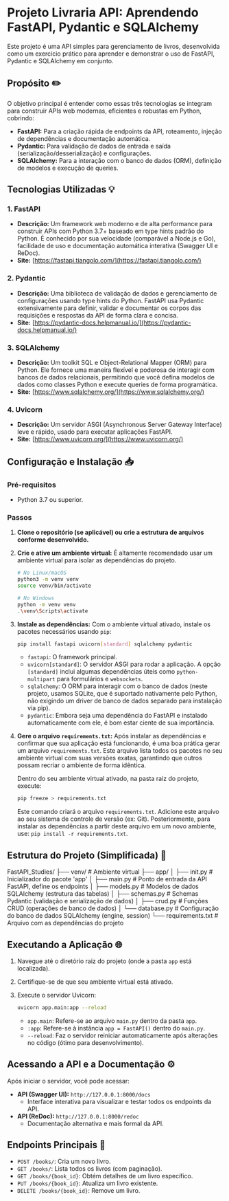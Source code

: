 # Projeto Livraria API: Aprendendo FastAPI, Pydantic e SQLAlchemy

Este projeto é uma API simples para gerenciamento de livros, desenvolvida como um exercício prático para aprender e demonstrar o uso de FastAPI, Pydantic e SQLAlchemy em conjunto.

## Propósito ✏️

O objetivo principal é entender como essas três tecnologias se integram para construir APIs web modernas, eficientes e robustas em Python, cobrindo:

* **FastAPI:** Para a criação rápida de endpoints da API, roteamento, injeção de dependências e documentação automática.
* **Pydantic:** Para validação de dados de entrada e saída (serialização/desserialização) e configurações.
* **SQLAlchemy:** Para a interação com o banco de dados (ORM), definição de modelos e execução de queries.

## Tecnologias Utilizadas 💡

### 1. FastAPI
* **Descrição:** Um framework web moderno e de alta performance para construir APIs com Python 3.7+ baseado em type hints padrão do Python. É conhecido por sua velocidade (comparável a Node.js e Go), facilidade de uso e documentação automática interativa (Swagger UI e ReDoc).
* **Site:** [https://fastapi.tiangolo.com/](https://fastapi.tiangolo.com/)

### 2. Pydantic
* **Descrição:** Uma biblioteca de validação de dados e gerenciamento de configurações usando type hints do Python. FastAPI usa Pydantic extensivamente para definir, validar e documentar os corpos das requisições e respostas da API de forma clara e concisa.
* **Site:** [https://pydantic-docs.helpmanual.io/](https://pydantic-docs.helpmanual.io/)

### 3. SQLAlchemy
* **Descrição:** Um toolkit SQL e Object-Relational Mapper (ORM) para Python. Ele fornece uma maneira flexível e poderosa de interagir com bancos de dados relacionais, permitindo que você defina modelos de dados como classes Python e execute queries de forma programática.
* **Site:** [https://www.sqlalchemy.org/](https://www.sqlalchemy.org/)

### 4. Uvicorn
* **Descrição:** Um servidor ASGI (Asynchronous Server Gateway Interface) leve e rápido, usado para executar aplicações FastAPI.
* **Site:** [https://www.uvicorn.org/](https://www.uvicorn.org/)

## Configuração e Instalação 📥

### Pré-requisitos
* Python 3.7 ou superior.

### Passos

1.  **Clone o repositório (se aplicável) ou crie a estrutura de arquivos conforme desenvolvido.**

2.  **Crie e ative um ambiente virtual:**
    É altamente recomendado usar um ambiente virtual para isolar as dependências do projeto.

    ```bash
    # No Linux/macOS
    python3 -m venv venv
    source venv/bin/activate

    # No Windows
    python -m venv venv
    .\venv\Scripts\activate
    ```

3.  **Instale as dependências:**
    Com o ambiente virtual ativado, instale os pacotes necessários usando `pip`:

    ```bash
    pip install fastapi uvicorn[standard] sqlalchemy pydantic
    ```
    * `fastapi`: O framework principal.
    * `uvicorn[standard]`: O servidor ASGI para rodar a aplicação. A opção `[standard]` inclui algumas dependências úteis como `python-multipart` para formulários e `websockets`.
    * `sqlalchemy`: O ORM para interagir com o banco de dados (neste projeto, usamos SQLite, que é suportado nativamente pelo Python, não exigindo um driver de banco de dados separado para instalação via pip).
    * `pydantic`: Embora seja uma dependência do FastAPI e instalado automaticamente com ele, é bom estar ciente de sua importância.

4.  **Gere o arquivo `requirements.txt`:**
    Após instalar as dependências e confirmar que sua aplicação está funcionando, é uma boa prática gerar um arquivo `requirements.txt`. Este arquivo lista todos os pacotes no seu ambiente virtual com suas versões exatas, garantindo que outros possam recriar o ambiente de forma idêntica.

    Dentro do seu ambiente virtual ativado, na pasta raiz do projeto, execute:
    ```bash
    pip freeze > requirements.txt
    ```
    Este comando criará o arquivo `requirements.txt`. Adicione este arquivo ao seu sistema de controle de versão (ex: Git). Posteriormente, para instalar as dependências a partir deste arquivo em um novo ambiente, use: `pip install -r requirements.txt`.

## Estrutura do Projeto (Simplificada) 📜
FastAPI_Studies/
├── venv/                     # Ambiente virtual
├── app/
│   ├── init.py           # Inicializador do pacote 'app'
│   ├── main.py               # Ponto de entrada da API FastAPI, define os endpoints
│   ├── models.py             # Modelos de dados SQLAlchemy (estrutura das tabelas)
│   ├── schemas.py            # Schemas Pydantic (validação e serialização de dados)
│   ├── crud.py               # Funções CRUD (operações de banco de dados)
│   └── database.py           # Configuração do banco de dados SQLAlchemy (engine, session)
└── requirements.txt          # Arquivo com as dependências do projeto


## Executando a Aplicação 🌐

1.  Navegue até o diretório raiz do projeto (onde a pasta `app` está localizada).
2.  Certifique-se de que seu ambiente virtual está ativado.
3.  Execute o servidor Uvicorn:

    ```bash
    uvicorn app.main:app --reload
    ```
    * `app.main`: Refere-se ao arquivo `main.py` dentro da pasta `app`.
    * `:app`: Refere-se à instância `app = FastAPI()` dentro do `main.py`.
    * `--reload`: Faz o servidor reiniciar automaticamente após alterações no código (ótimo para desenvolvimento).

## Acessando a API e a Documentação ⚙️

Após iniciar o servidor, você pode acessar:

* **API (Swagger UI):** `http://127.0.0.1:8000/docs`
    * Interface interativa para visualizar e testar todos os endpoints da API.
* **API (ReDoc):** `http://127.0.0.1:8000/redoc`
    * Documentação alternativa e mais formal da API.

## Endpoints Principais 🔗

* `POST /books/`: Cria um novo livro.
* `GET /books/`: Lista todos os livros (com paginação).
* `GET /books/{book_id}`: Obtém detalhes de um livro específico.
* `PUT /books/{book_id}`: Atualiza um livro existente.
* `DELETE /books/{book_id}`: Remove um livro.